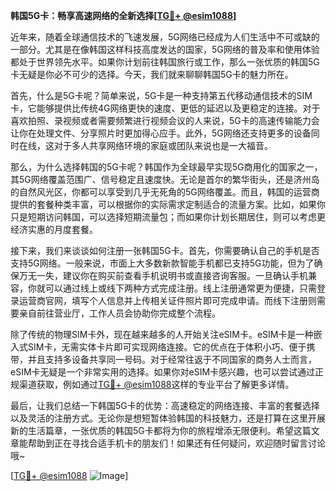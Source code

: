 **韩国5G卡：畅享高速网络的全新选择[[TG💪+ @esim1088](https://t.me/s/esim1088)]**

近年来，随着全球通信技术的飞速发展，5G网络已经成为人们生活中不可或缺的一部分。尤其是在像韩国这样科技高度发达的国家，5G网络的普及率和使用体验都处于世界领先水平。如果你计划前往韩国旅行或工作，那么一张优质的韩国5G卡无疑是你必不可少的选择。今天，我们就来聊聊韩国5G卡的魅力所在。

首先，什么是5G卡呢？简单来说，5G卡是一种支持第五代移动通信技术的SIM卡，它能够提供比传统4G网络更快的速度、更低的延迟以及更稳定的连接。对于喜欢拍照、录视频或者需要频繁进行视频会议的人来说，5G卡的高速传输能力会让你在处理文件、分享照片时更加得心应手。此外，5G网络还支持更多的设备同时在线，这对于多人共享网络环境的家庭或团队来说也是一大福音。

那么，为什么选择韩国的5G卡呢？韩国作为全球最早实现5G商用化的国家之一，其5G网络覆盖范围广、信号稳定且速度快。无论是首尔的繁华街头，还是济州岛的自然风光区，你都可以享受到几乎无死角的5G网络覆盖。而且，韩国的运营商提供的套餐种类丰富，可以根据你的实际需求定制适合的流量方案。比如，如果你只是短期访问韩国，可以选择短期流量包；而如果你计划长期居住，则可以考虑更经济实惠的月度套餐。

接下来，我们来谈谈如何注册一张韩国5G卡。首先，你需要确认自己的手机是否支持5G网络。一般来说，市面上大多数新款智能手机都已支持5G功能，但为了确保万无一失，建议你在购买前查看手机说明书或直接咨询客服。一旦确认手机兼容，你就可以通过线上或线下两种方式完成注册。线上注册通常更为便捷，只需登录运营商官网，填写个人信息并上传相关证件照片即可完成申请。而线下注册则需要亲自前往营业厅，工作人员会协助你完成整个流程。

除了传统的物理SIM卡外，现在越来越多的人开始关注eSIM卡。eSIM卡是一种嵌入式SIM卡，无需实体卡片即可实现网络连接。它的优点在于体积小巧、便于携带，并且支持多设备共享同一号码。对于经常往返于不同国家的商务人士而言，eSIM卡无疑是一个非常实用的选择。如果你对eSIM卡感兴趣，也可以尝试通过正规渠道获取，例如通过[TG💪+ @esim1088](https://t.me/s/esim1088)这样的专业平台了解更多详情。

最后，让我们总结一下韩国5G卡的优势：高速稳定的网络连接、丰富的套餐选择以及灵活的注册方式。无论你是想短暂体验韩国的科技魅力，还是打算在这里开展新的生活篇章，一张优质的韩国5G卡都将为你的旅程增添无限便利。希望这篇文章能帮助到正在寻找合适手机卡的朋友们！如果还有任何疑问，欢迎随时留言讨论哦~

[[TG💪+ @esim1088](https://t.me/s/esim1088) ![Image](https://i.postimg.cc/4NQfJmqS/Snipaste-2025-05-13-00-14-12.png)]